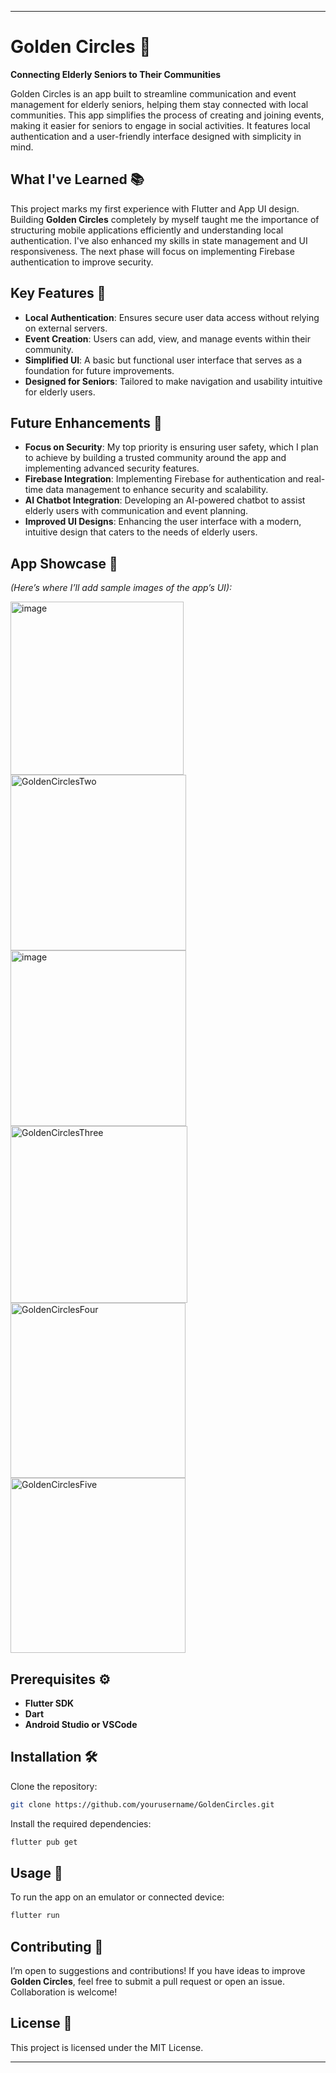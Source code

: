 
---

# Golden Circles 🌟  
**Connecting Elderly Seniors to Their Communities**  

Golden Circles is an app built to streamline communication and event management for elderly seniors, helping them stay connected with local communities. This app simplifies the process of creating and joining events, making it easier for seniors to engage in social activities. It features local authentication and a user-friendly interface designed with simplicity in mind.  

## What I've Learned 📚  
This project marks my first experience with Flutter and App UI design. Building **Golden Circles** completely by myself taught me the importance of structuring mobile applications efficiently and understanding local authentication. I've also enhanced my skills in state management and UI responsiveness. The next phase will focus on implementing Firebase authentication to improve security.  


## Key Features 🌟  
- **Local Authentication**: Ensures secure user data access without relying on external servers.  
- **Event Creation**: Users can add, view, and manage events within their community.  
- **Simplified UI**: A basic but functional user interface that serves as a foundation for future improvements.  
- **Designed for Seniors**: Tailored to make navigation and usability intuitive for elderly users.  


## Future Enhancements 🚀  
- **Focus on Security**: My top priority is ensuring user safety, which I plan to achieve by building a trusted community around the app and implementing advanced security features.  
- **Firebase Integration**: Implementing Firebase for authentication and real-time data management to enhance security and scalability.  
- **AI Chatbot Integration**: Developing an AI-powered chatbot to assist elderly users with communication and event planning.  
- **Improved UI Designs**: Enhancing the user interface with a modern, intuitive design that caters to the needs of elderly users.  



## App Showcase 📸  
_(Here’s where I’ll add sample images of the app’s UI):_

<img width="277" alt="image" src="https://github.com/user-attachments/assets/a034a4fb-45f5-4174-9955-a6881b7e6563">
<img width="281" alt="GoldenCirclesTwo" src="https://github.com/user-attachments/assets/67fa862d-a295-45f9-ac64-05888f4f14fc">
<img width="281" alt="image" src="https://github.com/user-attachments/assets/9d2b8c47-f66f-40fc-98a1-a3d043fa7737">
<img width="283" alt="GoldenCirclesThree" src="https://github.com/user-attachments/assets/17e4c949-6050-448d-9bff-3c8c708b7ad1">
<img width="280" alt="GoldenCirclesFour" src="https://github.com/user-attachments/assets/b506676f-795d-4da1-bfde-8d2acc223612">
<img width="280" alt="GoldenCirclesFive" src="https://github.com/user-attachments/assets/d6339216-2a05-43d2-b734-461401a0973f">

## Prerequisites ⚙️  
- **Flutter SDK**  
- **Dart**  
- **Android Studio or VSCode**  

## Installation 🛠️  
Clone the repository:  
```bash  
git clone https://github.com/yourusername/GoldenCircles.git  
```  
Install the required dependencies:  
```bash  
flutter pub get  
```  

## Usage 🚀  
To run the app on an emulator or connected device:  
```bash  
flutter run  
```  

## Contributing 🙌  
I’m open to suggestions and contributions! If you have ideas to improve **Golden Circles**, feel free to submit a pull request or open an issue. Collaboration is welcome!  

## License 📄  
This project is licensed under the MIT License.

--- 

